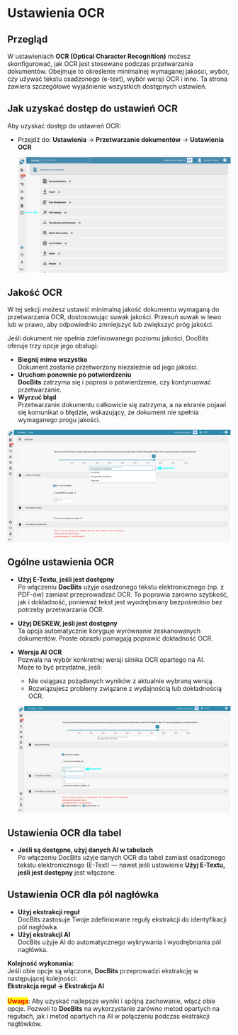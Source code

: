 # Ustawienia OCR

## Przegląd

W ustawieniach **OCR (Optical Character Recognition)** możesz skonfigurować, jak OCR jest stosowane podczas przetwarzania dokumentów. Obejmuje to określenie minimalnej wymaganej jakości, wybór, czy używać tekstu osadzonego (e-text), wybór wersji OCR i inne. Ta strona zawiera szczegółowe wyjaśnienie wszystkich dostępnych ustawień.

## Jak uzyskać dostęp do ustawień OCR

Aby uzyskać dostęp do ustawień OCR:

*   Przejdź do: **Ustawienia** → **Przetwarzanie dokumentów** → **Ustawienia OCR**

    ![](https://raw.githubusercontent.com/Fellow-Consulting-AG/docbits/refs/heads/main/readme/.gitbook/assets/settings_ocr.png)

## Jakość OCR

W tej sekcji możesz ustawić minimalną jakość dokumentu wymaganą do przetwarzania OCR, dostosowując suwak jakości. Przesuń suwak w lewo lub w prawo, aby odpowiednio zmniejszyć lub zwiększyć próg jakości.

Jeśli dokument nie spełnia zdefiniowanego poziomu jakości, DocBits oferuje trzy opcje jego obsługi:

* **Biegnij mimo wszystko**\
  Dokument zostanie przetworzony niezależnie od jego jakości.
* **Uruchom ponownie po potwierdzeniu**\
  **DocBits** zatrzyma się i poprosi o potwierdzenie, czy kontynuować przetwarzanie.
* **Wyrzuć błąd**\
  Przetwarzanie dokumentu całkowicie się zatrzyma, a na ekranie pojawi się komunikat o błędzie, wskazujący, że dokument nie spełnia wymaganego progu jakości.

![](https://raw.githubusercontent.com/Fellow-Consulting-AG/docbits/refs/heads/main/readme/.gitbook/assets/ocr_settings_1.png)

## Ogólne ustawienia OCR

* **Użyj E-Textu, jeśli jest dostępny**\
  Po włączeniu **DocBits** użyje osadzonego tekstu elektronicznego (np. z PDF-ów) zamiast przeprowadzać OCR. To poprawia zarówno szybkość, jak i dokładność, ponieważ tekst jest wyodrębniany bezpośrednio bez potrzeby przetwarzania OCR.
* **Użyj DESKEW, jeśli jest dostępny**\
  Ta opcja automatycznie koryguje wyrównanie zeskanowanych dokumentów. Proste obrazki pomagają poprawić dokładność OCR.
*   **Wersja AI OCR**\
    Pozwala na wybór konkretnej wersji silnika OCR opartego na AI.\
    Może to być przydatne, jeśli:

    * Nie osiągasz pożądanych wyników z aktualnie wybraną wersją.
    * Rozwiązujesz problemy związane z wydajnością lub dokładnością OCR.

    ![](https://raw.githubusercontent.com/Fellow-Consulting-AG/docbits/refs/heads/main/readme/.gitbook/assets/ocr_settings_2.png)

## Ustawienia OCR dla tabel

* **Jeśli są dostępne, użyj danych AI w tabelach**\
  Po włączeniu DocBits użyje danych OCR dla tabel zamiast osadzonego tekstu elektronicznego (E-Text) — nawet jeśli ustawienie **Użyj E-Textu, jeśli jest dostępny** jest włączone.

## Ustawienia OCR dla pól nagłówka

* **Użyj ekstrakcji reguł**\
  DocBits zastosuje Twoje zdefiniowane reguły ekstrakcji do identyfikacji pól nagłówka.
* **Użyj ekstrakcji AI**\
  DocBits użyje AI do automatycznego wykrywania i wyodrębniania pól nagłówka.

**Kolejność wykonania:**\
Jeśli obie opcje są włączone, **DocBits** przeprowadzi ekstrakcję w następującej kolejności:\
**Ekstrakcja reguł → Ekstrakcja AI**\
\
<mark style="color:red;">**Uwaga**</mark>: Aby uzyskać najlepsze wyniki i spójną zachowanie, włącz obie opcje. Pozwoli to **DocBits** na wykorzystanie zarówno metod opartych na regułach, jak i metod opartych na AI w połączeniu podczas ekstrakcji nagłówków.
